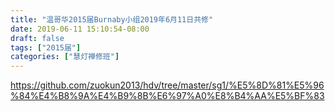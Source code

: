 ```yaml
---
title: "温哥华2015届Burnaby小组2019年6月11日共修"
date: 2019-06-11 15:10:54-08:00
draft: false
tags: ["2015届"]
categories: ["慧灯禅修班"]
---
```

https://github.com/zuokun2013/hdv/tree/master/sg1/%E5%8D%81%E5%96%84%E4%B8%9A%E4%B9%8B%E6%97%A0%E8%B4%AA%E5%BF%83
